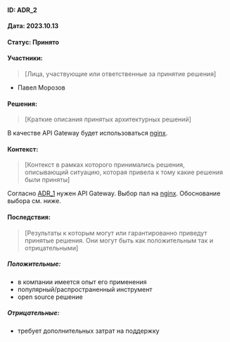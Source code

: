 #### ID: ADR_2

#### Дата: 2023.10.13

#### Статус: Принято

#### Участники:
> [Лица, участвующие или ответственные за принятие решения]
* Павел Морозов

#### Решения:
> [Краткие описания принятых архитектурных решений]

В качестве API Gateway будет использоваться [nginx](https://nginx.org/).

#### Контекст:
> [Контекст в рамках которого принимались решения, описывающий ситуацию, которая привела к тому какие решения были приняты]

Согласно [ADR_1](ADR/ADR_1.md) нужен API Gateway. Выбор пал на [nginx](https://nginx.org/). Обоснование выбора см. ниже.

#### Последствия:
> [Результаты к которым могут или гарантированно приведут принятые решения. Они могут быть как положительным так и отрицательными]

##### Положительные:
* в компании имеется опыт его применения
* популярный/распространенный инструмент
* open source решение

##### Отрицательные:
* требует дополнительных затрат на поддержку
